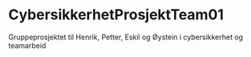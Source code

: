 # CybersikkerhetProsjektTeam01
Gruppeprosjektet til Henrik, Petter, Eskil og Øystein i cybersikkerhet og teamarbeid
